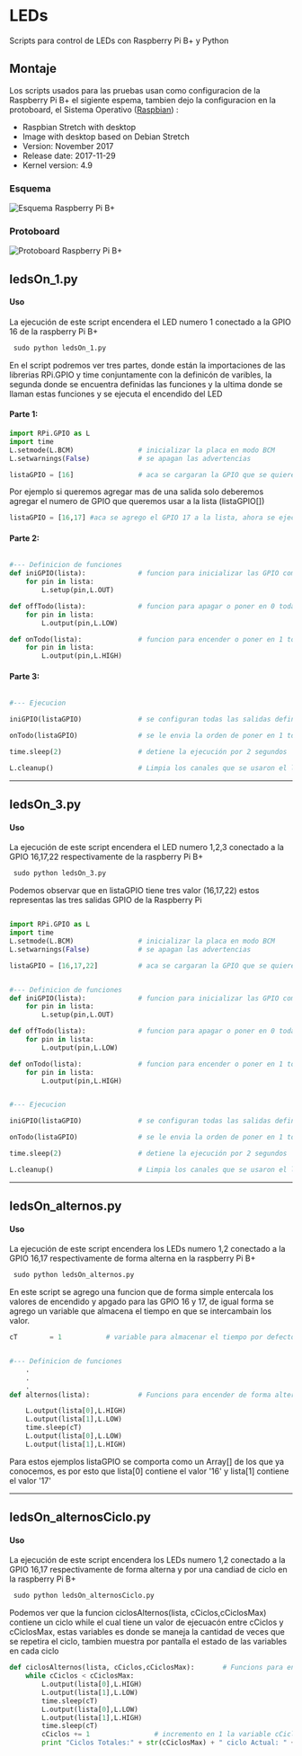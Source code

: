# LEDs
Scripts para control de LEDs con Raspberry Pi B+ y Python

## Montaje
Los scripts usados para las pruebas usan como configuracion de la Raspberry Pi B+  el sigiente espema, tambien dejo la configuracion en la protoboard,
el Sistema Operativo ([Raspbian](https://www.raspberrypi.org/downloads/raspbian/)) :

*	Raspbian Stretch with desktop
*	Image with desktop based on Debian Stretch
*	Version: November 2017
*	Release date: 2017-11-29
*	Kernel version: 4.9

### Esquema 
 ![Esquema Raspberry Pi B+ ](https://github.com/ibrito/RaspberryPi/blob/master/LEDs/rpi_B_LEDs_esquema.png "Esquema rspberry Pi b+ ")

### Protoboard
![Protoboard Raspberry Pi B+ ](https://github.com/ibrito/RaspberryPi/blob/master/LEDs/rpi_B_LEDs_protoboard.png "Protoboard rspberry Pi b+ ")

## ledsOn_1.py
#### Uso

La ejecución de este script encendera el LED numero 1  conectado a la GPIO 16 de la raspberry Pi B+

```py
 sudo python ledsOn_1.py

```

En el script podremos ver tres partes, donde están la importaciones de las librerias RPi.GPIO y time conjuntamente con la definicón de varibles, la segunda donde se encuentra definidas las funciones y la ultima donde se llaman estas funciones y se ejecuta el encendido del LED

#### Parte 1:

```py
import RPi.GPIO as L  
import time
L.setmode(L.BCM)                # inicializar la placa en modo BCM
L.setwarnings(False)            # se apagan las advertencias

listaGPIO = [16]                # aca se cargaran la GPIO que se quieren controlar 

```
Por ejemplo si queremos agregar mas de una salida solo deberemos agregar el numero de GPIO que queremos usar a la lista (listaGPIO[])
```py
listaGPIO = [16,17]	#aca se agrego el GPIO 17 a la lista, ahora se ejecutaran las funciones para estad dos GPIO

```


#### Parte 2:
```py

#--- Definicion de funciones
def iniGPIO(lista):             # funcion para inicializar las GPIO como salidad listadas en listaGPIO
    for pin in lista:
        L.setup(pin,L.OUT)

def offTodo(lista):             # funcion para apagar o poner en 0 todas las GPIO de la listaGPIO
    for pin in lista:
        L.output(pin,L.LOW)

def onTodo(lista):              # funcion para encender o poner en 1 todas las GPIO de la listaGPIO
    for pin in lista:
        L.output(pin,L.HIGH)

```

#### Parte 3:
```py

#--- Ejecucion

iniGPIO(listaGPIO)              # se configuran todas las salidas definidas en listaGPIO

onTodo(listaGPIO)               # se le envia la orden de poner en 1 todas las salidas de la listaGPIO

time.sleep(2)                   # detiene la ejecución por 2 segundos

L.cleanup()                     # Limpia los canales que se usaron el listaGPIO

```
_________________________________________________________________________

## ledsOn_3.py
#### Uso
La ejecución de este script encendera el LED numero 1,2,3  conectado a la GPIO 16,17,22 respectivamente  de la raspberry Pi B+

```py
 sudo python ledsOn_3.py

```

Podemos observar que en listaGPIO tiene tres valor (16,17,22) estos representas las tres salidas GPIO de la Raspberry Pi
```py

import RPi.GPIO as L  
import time
L.setmode(L.BCM)                # inicializar la placa en modo BCM
L.setwarnings(False)            # se apagan las advertencias

listaGPIO = [16,17,22]          # aca se cargaran la GPIO que se quieren controlar 


#--- Definicion de funciones
def iniGPIO(lista):             # funcion para inicializar las GPIO como salidad listadas en listaGPIO
    for pin in lista:
        L.setup(pin,L.OUT)

def offTodo(lista):             # funcion para apagar o poner en 0 todas las GPIO de la listaGPIO
    for pin in lista:
        L.output(pin,L.LOW)

def onTodo(lista):              # funcion para encender o poner en 1 todas las GPIO de la listaGPIO
    for pin in lista:
        L.output(pin,L.HIGH)


#--- Ejecucion

iniGPIO(listaGPIO)              # se configuran todas las salidas definidas en listaGPIO

onTodo(listaGPIO)               # se le envia la orden de poner en 1 todas las salidas de la listaGPIO

time.sleep(2)                   # detiene la ejecución por 2 segundos

L.cleanup()                     # Limpia los canales que se usaron el listaGPIO

```
_________________________________________________________________________

## ledsOn_alternos.py
#### Uso
La ejecución de este script encendera los LEDs numero 1,2  conectado a la GPIO 16,17 respectivamente  de forma alterna en la raspberry Pi B+

```py
 sudo python ledsOn_alternos.py

```

En este script se agrego una funcion que de forma simple entercala los valores de encendido y apgado para las GPIO 16 y 17, de igual forma se agrego un variable que almacena el tiempo en que se intercambain los valor.
```py
cT	      = 1 			# variable para almacenar el tiempo por defecto de 1 segundo


#--- Definicion de funciones
	.
	.
	.
def alternos(lista):			# Funcions para encender de forma alterna dos leds

    L.output(lista[0],L.HIGH)
    L.output(lista[1],L.LOW)
    time.sleep(cT)
    L.output(lista[0],L.LOW)
    L.output(lista[1],L.HIGH)
```
Para estos ejemplos listaGPIO se comporta como un Array[] de los que ya conocemos, es por esto que lista[0] contiene el valor '16' y lista[1] contiene el valor '17' 

_________________________________________________________________________

## ledsOn_alternosCiclo.py
#### Uso
La ejecución de este script encendera los LEDs numero 1,2  conectado a la GPIO 16,17 respectivamente  de forma alterna y por una candiad de ciclo en la raspberry Pi B+

```py
 sudo python ledsOn_alternosCiclo.py

```

Podemos ver que la funcion ciclosAlternos(lista, cCiclos,cCiclosMax) contiene un ciclo while el cual tiene un valor de ejecuacón entre cCiclos y cCiclosMax, estas  variables es donde se maneja la cantidad de veces que se repetira el ciclo, tambien muestra por pantalla el estado de las variables en cada ciclo

```py
def ciclosAlternos(lista, cCiclos,cCiclosMax):       # Funcions para encender de forma alterna dos leds con un ciclo
    while cCiclos < cCiclosMax:
        L.output(lista[0],L.HIGH)
        L.output(lista[1],L.LOW)
        time.sleep(cT)
        L.output(lista[0],L.LOW)
        L.output(lista[1],L.HIGH)
        time.sleep(cT)
        cCiclos += 1				# incremento en 1 la variable cCiclos
        print "Ciclos Totales:" + str(cCiclosMax) + " ciclo Actual: " + str(cCiclos)        

```










